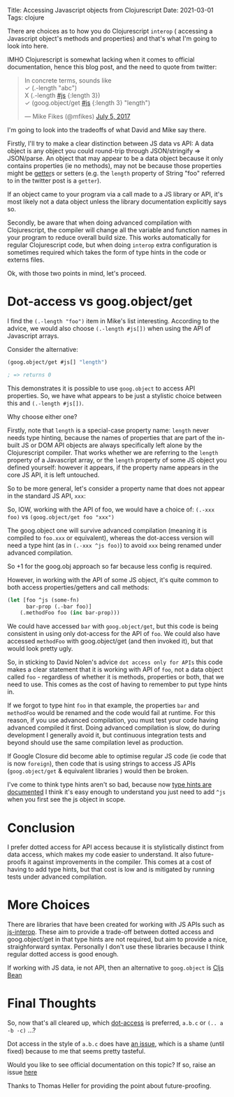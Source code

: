 Title: Accessing Javascript objects from Clojurescript
Date: 2021-03-01
Tags: clojure

There are choices as to how you do Clojurescript `interop` (
accessing a Javascript object's methods and properties)
and that's what I'm going to look into here.

IMHO Clojurescript is somewhat lacking when it comes to official documentation, hence this blog post, and the need to quote from twitter:

<blockquote class="twitter-tweet"><p lang="en" dir="ltr">In concrete terms, sounds like<br>✓ (.-length &quot;abc&quot;)<br>X (.-length <a href="https://twitter.com/hashtag/js?src=hash&amp;ref_src=twsrc%5Etfw">#js</a> {:length 3})<br>✓ (goog.object/get <a href="https://twitter.com/hashtag/js?src=hash&amp;ref_src=twsrc%5Etfw">#js</a> {:length 3} &quot;length&quot;)</p>&mdash; Mike Fikes (@mfikes) <a href="https://twitter.com/mfikes/status/882585745424338944?ref_src=twsrc%5Etfw">July 5, 2017</a></blockquote> <script async src="https://platform.twitter.com/widgets.js" charset="utf-8"></script>

I'm going to look into the tradeoffs of what David and Mike say there.

Firstly, I'll try to make a clear distinction between JS data vs API: A data object is 
any object you could round-trip through JSON/stringify => JSON/parse. An object that may appear 
 to be a data object because it only contains properties (ie no methods), may not be because those
properties might be [getter](https://developer.mozilla.org/en-US/docs/Web/JavaScript/Reference/Functions/get)s or setters
(e.g. the `length` property of String "foo" referred to in the twitter post is a `getter`).

If an object came to your program via a call made to a JS library or API, it's most likely not a data object
unless the library documentation explicitly says so. 

Secondly, be aware that when doing advanced compilation with Clojurescript, the compiler will change all the variable and function
names in your program to reduce overall build size. This works automatically for regular Clojurescript
code, but when doing `interop` extra configuration is sometimes required which takes
the form of type hints in the code or externs files.

Ok, with those two points in mind, let's proceed.

# Dot-access vs goog.object/get

I find the `(.-length "foo")` item in Mike's list interesting. According to the advice, we would also choose
`(.-length #js[])` when using the API of Javascript arrays.

Consider the alternative: 

```clojure
(goog.object/get #js[] "length")

; => returns 0
```

This demonstrates it is possible to use `goog.object` to access API properties. So, we have what appears to be just a stylistic choice between this and `(.-length #js[])`. 

Why choose either one? 

Firstly, note that `length` is a special-case property name: `length` never needs type hinting, because 
the names of properties that are part of the in-built JS or DOM API objects are always specifically
left alone by the Clojurescript compiler. That works whether we are referring to the `length` property of a
Javascript array, or the `length` property of some JS object you defined yourself: however it appears, 
if the property name appears in the core JS API, it is left untouched.

So to be more general, let's consider a property name that does not appear in the standard JS API, `xxx`:

So, IOW, working with the API of foo, we would have a choice of: `(.-xxx foo)` vs `(goog.object/get foo "xxx")` 

The goog.object one will survive advanced compilation (meaning it is compiled to `foo.xxx` or equivalent), 
whereas the dot-access version will need a type hint (as in `(.-xxx ^js foo)`) to avoid `xxx` 
being renamed under advanced compilation. 

So +1 for the goog.obj approach so far because less config is required.

However, in working with the API of some JS object, it's quite common to both access properties/getters and call methods:

```clojure
(let [foo ^js (some-fn)
      bar-prop (.-bar foo)]
    (.methodFoo foo (inc bar-prop)))
```  

We could have accessed `bar` with `goog.object/get`, but
this code is being consistent in using only dot-access for the API of `foo`. We could also have accessed `methodFoo` with 
goog.object/get (and then invoked it), but that would look pretty ugly.

So, in sticking to David Nolen's advice `dot access only for APIs` this code makes a clear statement 
that it is working with API of `foo`, not a data object called `foo` - regardless of whether it is methods, properties or both, that we need to 
use. This comes as the cost of having to remember to put type hints in. 

If we forgot to type hint `foo` in that example, the properties `bar` and `methodFoo` would be renamed and 
the code would fail at runtime. For this reason, if you use advanced compilation, you must test your code 
having advanced compiled it first. Doing advanced compilation is slow, do during development I generally avoid it, but continuous
integration tests and beyond should use the same compilation level as production.

If Google Closure did become able to optimise regular JS code (ie code that is now `foreign`), 
then code that is using strings to access JS APIs (`goog.object/get` & equivalent libraries ) would
then be broken.

I've come to think
type hints aren't so bad, because now [type hints are documented](https://code.thheller.com/blog/shadow-cljs/2017/11/06/improved-externs-inference.html)
I think it's easy enough to understand you just need to add `^js` when you first see the js object in scope.

# Conclusion 

I prefer dotted access for API access because it is stylistically distinct from data access, which makes my code easier to 
understand. It also future-proofs it against improvements in the compiler. This comes at a cost of having to add type hints,
but that cost is low and is mitigated by running tests under advanced compilation.

# More Choices
 
There are libraries that have been created for working with JS APIs such as [js-interop](https://github.com/applied-science/js-interop).
These aim to provide a trade-off between dotted access and goog.object/get in that type hints are not required, but aim to provide a
nice, straighforward syntax. Personally I don't use these libraries because I think regular dotted access is good enough.

If working with JS data, ie not API, then an alternative to `goog.object` is [Cljs Bean](https://github.com/mfikes/cljs-bean)
 
# Final Thoughts

So, now that's all cleared up, which [dot-access](https://cljs.github.io/api/syntax/dot) is preferred, `a.b.c` or `(.. a -b -c)` ...?

Dot access in the style of `a.b.c` does have [an issue](https://clojure.atlassian.net/browse/CLJS-3315),
which is a shame (until fixed) because to me that seems pretty tasteful.

Would you like to see official documentation on this topic? 
If so, raise an issue [here](https://github.com/clojure/clojurescript-site/issues)

Thanks to Thomas Heller for providing the point about future-proofing.
 
                                                          